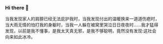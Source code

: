 ### Hi there 👋

<!--
**Double-Wen/Double-Wen** is a ✨ _special_ ✨ repository because its `README.md` (this file) appears on your GitHub profile.

Here are some ideas to get you started:

- 🔭 I’m currently working on ...
- 🌱 I’m currently learning ...
- 👯 I’m looking to collaborate on ...
- 🤔 I’m looking for help with ...
- 💬 Ask me about ...
- 📫 How to reach me: ...
- 😄 Pronouns: ...
- ⚡ Fun fact: ...
-->

当我发现家人的肩膀已经无法庇护我时，当我发现付出的温暖换来一道道伤疤时，当大雨无情的怕打我的身躯时，当我一人躲在被窝里哭泣日日夜夜时……我才猛得发现，以前是我不懂事，是我太天真无邪，是我不够聪明，竟然没有发现:这社会向来如此冰冷。
